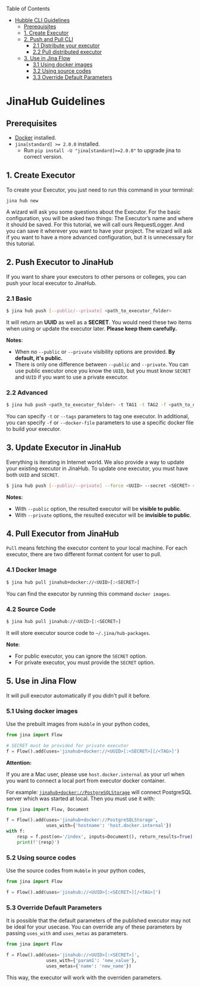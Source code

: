 <!-- START doctoc generated TOC please keep comment here to allow auto update -->
<!-- DON'T EDIT THIS SECTION, INSTEAD RE-RUN doctoc TO UPDATE -->
Table of Contents

- [Hubble CLI Guidelines](#hubble-cli-guidelines)
  - [Prerequisites](#prerequisites)
  - [1. Create Executor](#1-create-executor)
  - [2. Push and Pull CLI](#2-push-and-pull-cli)
    - [2.1 Distribute your executor](#21-distribute-your-executor)
    - [2.2 Pull distributed executor](#22-pull-distributed-executor)
  - [3. Use in Jina Flow](#3-use-in-jina-flow)
    - [3.1 Using docker images](#31-using-docker-images)
    - [3.2 Using source codes](#32-using-source-codes)
    - [3.3 Override Default Parameters](#33-override-default-parameters)

<!-- END doctoc generated TOC please keep comment here to allow auto update -->

# JinaHub Guidelines

## Prerequisites

- [Docker](https://docs.docker.com/get-docker) installed.
- `jina[standard] >= 2.0.0` installed.
    - Run `pip install -U "jina[standard]>=2.0.0"` to upgrade jina to correct version.

## 1. Create Executor

To create your Executor, you just need to run this command in your terminal:

```terminal
jina hub new
```

A wizard will ask you some questions about the Executor. For the basic configuration, you will be asked two things: The Executor’s name and where it should be saved. For this tutorial, we will call ours RequestLogger. And you can save it wherever you want to have your project. The wizard will ask if you want to have a more advanced configuration, but it is unnecessary for this tutorial.

## 2. Push Executor to JinaHub

If you want to share your executors to other persons or colleges, you can push your local executor to JinaHub.

### 2.1 Basic

```bash
$ jina hub push [--public/--private] <path_to_executor_folder>
```

It will return an **UUID** as well as a **SECRET**. You would need these two items when using or update the executor later. **Please keep them carefully.**

**Notes**:

- When no `--public` or `--private` visibility options are provided. **By default, it's public.**
- There is only one difference between `--public` and `--private`. You can use public executor once you know the `UUID`, but you must know `SECRET` and `UUID` if you want to use a private executor.

### 2.2 Advanced

```bash
$ jina hub push <path_to_executor_folder> -t TAG1 -t TAG2 -f <path_to_dockerfile>
```

You can specify `-t` or `--tags` parameters to tag one executor. In additional, you can specify `-f` or `--docker-file` parameters to use a specific docker file to build your executor.

## 3. Update Executor in JinaHub

Everything is iterating in Internet world. We also provide a way to update your existing executor in JinaHub. To update one executor, you must have both `UUID` and `SECRET`.

```bash
$ jina hub push [--public/--private] --force <UUID> --secret <SECRET> <path_to_executor_folder>
```

**Notes**:
- With `--public` option, the resulted executor will be **visible to public**.
- With `--private` options, the resulted executor will be **invisible to public**.

## 4. Pull Executor from JinaHub

`Pull` means fetching the executor content to your local machine. For each executor, there are two different format content for user to pull.

### 4.1 Docker Image

```bash
$ jina hub pull jinahub+docker://<UUID>[:<SECRET>]
```

You can find the executor by running this command `docker images`.

### 4.2 Source Code

```bash
$ jina hub pull jinahub://<UUID>[:<SECRET>]
```

It will store executor source code to `~/.jina/hub-packages`.

**Note**:

- For public executor, you can ignore the `SECRET` option.
- For private executor, you must provide the `SECRET` option.

## 5. Use in Jina Flow

It will pull executor automatically if you didn't pull it before.

### 5.1 Using docker images

Use the prebuilt images from `Hubble` in your python codes,

```python
from jina import Flow

# SECRET must be provided for private executor
f = Flow().add(uses='jinahub+docker://<UUID>[:<SECRET>][/<TAG>]')
```

**Attention:**

If you are a Mac user, please use `host.docker.internal` as your url when you want to connect a local port from executor
docker container.

For
example: [`jinahub+docker://PostgreSQLStorage`](https://github.com/jina-ai/executor-indexers/tree/main/jinahub/indexers/storage/PostgreSQLStorage)
will connect PostgreSQL server which was started at local. Then you must use it with:

```python
from jina import Flow, Document

f = Flow().add(uses='jinahub+docker://PostgreSQLStorage', 
               uses_with={'hostname': 'host.docker.internal'})
with f:
    resp = f.post(on='/index', inputs=Document(), return_results=True)
    print(f'{resp}')
```

### 5.2 Using source codes

Use the source codes from `Hubble` in your python codes,

```python
from jina import Flow

f = Flow().add(uses='jinahub://<UUID>[:<SECRET>][/<TAG>]')
```

### 5.3 Override Default Parameters

It is possible that the default parameters of the published executor may not be ideal for your usecase. You can override
any of these parameters by passing `uses_with` and `uses_metas` as parameters.

```python
from jina import Flow

f = Flow().add(uses='jinahub://<UUID>[:<SECRET>]', 
               uses_with={'param1': 'new_value'},
               uses_metas={'name': 'new_name'})
```

This way, the executor will work with the overriden parameters.
